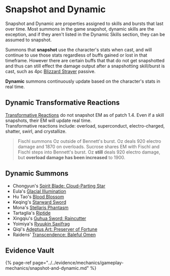 # Snapshot and Dynamic

Snapshot and Dynamic are properties assigned to skills and bursts that last over time. Most summons in the game snapshot, dynamic skills are the exception, and if they aren't listed in the Dynamic Skills section, they can be assumed to snapshot.

Summons that **snapshot** use the character's stats when cast, and will continue to use those stats regardless of buffs gained or lost in that timeframe. However there are certain buffs that that do not get snapshotted and thus can still effect the damage output after a snapshotting skill/burst is cast, such as 4pc [Blizzard Strayer](../equipment/artifacts.md#blizzard-strayer) passive.

**Dynamic** summons continuously update based on the character's stats in real time.

## Dynamic Transformative Reactions

[Transformative Reactions](../combat/elemental-reactions/transformative-reactions.md) do not snapshot EM as of patch 1.4. Even if a skill snapshots, their EM will update real time.  
Transformative reactions include: overload, superconduct, electro-charged, shatter, swirl, and crystallize.

> Fischl summons Oz outside of Bennett's burst. Oz deals 920 electro damage and 1870 on overloads. Sucrose shares EM with Fischl and Fischl steps into Bennett's burst. Oz **still** deals 920 electro damage, but **overload damage has been increased** to 1900.

## Dynamic Summons

* Chongyun's [Spirit Blade: Cloud-Parting Star](../../characters/cryo/chongyun.md#attacks) 
* Eula's [Glacial Illumination](../../characters/cryo/eula.md#attacks)
* Hu Tao's [Blood Blossom](../../characters/pyro/hu-tao.md#attacks)
* Keqing's [Starward Sword](../../characters/electro/keqing.md#attacks)
* Mona's [Stellaris Phantasm](../../characters/hydro/mona.md#attacks)
* Tartaglia's [Riptide](../../characters/hydro/tartaglia.md#attacks)
* Xingqiu's [Guhua Sword: Raincutter](../../characters/hydro/xingqiu.md#attacks)
* Yoimiya's [Ryuukin Saxifrag](../../characters/pyro/yoimiya.md#attacks)
* Qiqi's [Adeptus Art: Preserver of Fortune](../../characters/pyro/qiqi.md#attacks)
* Raidens' [Transcendence: Baleful Omen](../../characters/electro/raiden.md#attacks)

## Evidence Vault

{% page-ref page="../../evidence/mechanics/gameplay-mechanics/snapshot-and-dynamic.md" %}

